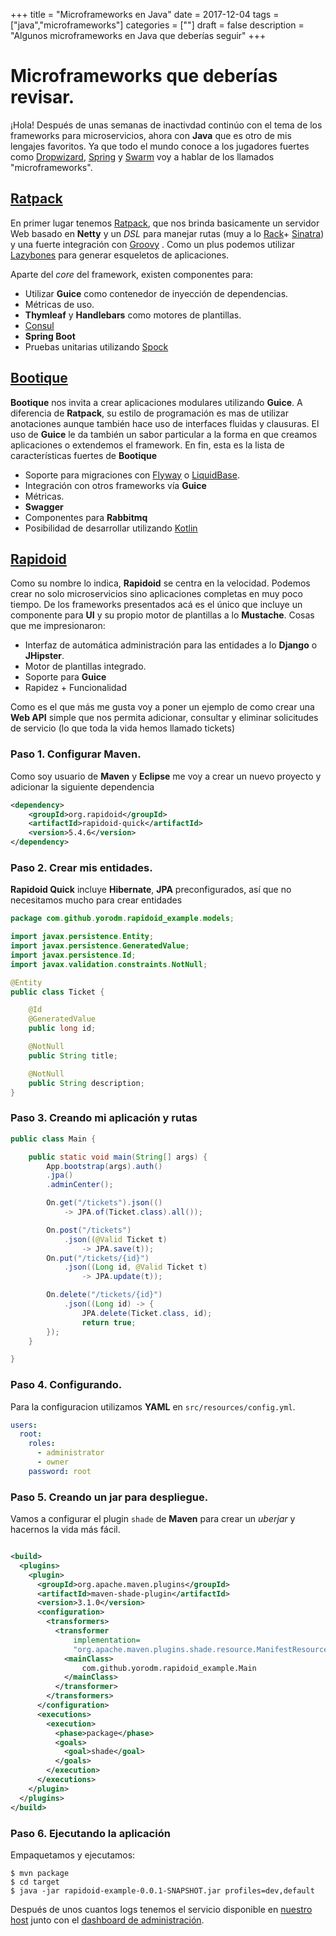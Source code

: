+++
title = "Microframeworks en Java"
date = 2017-12-04
tags = ["java","microframeworks"]
categories = [""]
draft = false
description = "Algunos microframeworks en Java que deberías seguir"
+++

# Microframeworks que deberías revisar.

¡Hola! Después de unas semanas de inactivdad continúo con el tema de los
frameworks para microservicios, ahora con **Java** que es otro de mis lengajes
favoritos. Ya que todo el mundo conoce a los jugadores fuertes como
[Dropwizard](http://www.dropwizard.io ),
[Spring](https://projects.spring.io/spring-boot/) y [Swarm](wildfly-swarm.io/)
voy a hablar de los llamados "microframeworks".

## [Ratpack](http://www.ratpack.io )

En primer lugar tenemos [Ratpack](http://www.ratpack.io ), que nos brinda
basicamente un servidor Web basado en **Netty** y un *DSL* para manejar rutas
(muy a lo [Rack](http://rack.github.io )+ [Sinatra](http://sinatrarb.com/ )) y
una fuerte integración con [Groovy](http://groovy-lang.org/ ) . Como un plus
podemos utilizar [Lazybones](https://github.com/pledbrook/lazybones ) para
generar esqueletos de aplicaciones.

Aparte del *core* del framework, existen componentes para:

- Utilizar **Guice** como contenedor de inyección de dependencias.
- Métricas de uso.
- **Thymleaf** y **Handlebars** como motores de plantillas.
- [Consul](http://www.consul.io )
- **Spring Boot**
- Pruebas unitarias utilizando [Spock](http://spockframework.org/ )


## [Bootique](http://bootique.io )

**Bootique** nos invita a crear aplicaciones modulares utilizando **Guice**. A
diferencia de **Ratpack**, su estilo de programación es mas de utilizar
anotaciones aunque también hace uso de interfaces fluidas y clausuras. El uso de
**Guice** le da también un sabor particular a la forma en que creamos
aplicaciones o extendemos el framework. En fin, esta es la lista de
características fuertes de **Bootique**

- Soporte para migraciones con [Flyway](http://flyway.orge ) o
  [LiquidBase](http://www.liquibase.org/ ).
- Integración con otros frameworks vía **Guice**
- Métricas.
- **Swagger**
- Componentes para **Rabbitmq**
- Posibilidad de desarrollar utilizando [Kotlin](http://kotlinlang.org/ )

## [Rapidoid](http://www.rapidoid.org/ )

Como su nombre lo indica, **Rapidoid** se centra en la velocidad. Podemos crear
no solo microservicios sino aplicaciones completas en muy poco tiempo. De los
frameworks presentados acá es el único que incluye un componente para **UI** y
su propio motor de plantillas a lo **Mustache**. Cosas que me impresionaron:

- Interfaz de automática administración para las entidades a lo **Django** o
  **JHipster**.
- Motor de plantillas integrado.
- Soporte para **Guice**
- Rapidez + Funcionalidad

Como es el que más me gusta voy a poner un ejemplo de como crear una **Web API**
simple que nos permita adicionar, consultar y eliminar solicitudes de servicio
(lo que toda la vida hemos llamado tickets)

### Paso 1. Configurar Maven.

Como soy usuario de **Maven** y **Eclipse** me voy a crear un nuevo proyecto y
adicionar la siguiente dependencia

```xml
<dependency>
    <groupId>org.rapidoid</groupId>
    <artifactId>rapidoid-quick</artifactId>
    <version>5.4.6</version>
</dependency>
```

### Paso 2. Crear mis entidades.

**Rapidoid Quick** incluye **Hibernate**, **JPA** preconfigurados, así que no
necesitamos mucho para crear entidades

```java
package com.github.yorodm.rapidoid_example.models;

import javax.persistence.Entity;
import javax.persistence.GeneratedValue;
import javax.persistence.Id;
import javax.validation.constraints.NotNull;

@Entity
public class Ticket {

    @Id
    @GeneratedValue
    public long id;

    @NotNull
    public String title;

    @NotNull
    public String description;
}
```

### Paso 3. Creando mi aplicación y rutas

```java
public class Main {

    public static void main(String[] args) {
        App.bootstrap(args).auth()
        .jpa()
        .adminCenter();

        On.get("/tickets").json(()
            -> JPA.of(Ticket.class).all());

        On.post("/tickets")
            .json((@Valid Ticket t)
                -> JPA.save(t));
        On.put("/tickets/{id}")
            .json((Long id, @Valid Ticket t)
                -> JPA.update(t));

        On.delete("/tickets/{id}")
            .json((Long id) -> {
                JPA.delete(Ticket.class, id);
                return true;
        });
    }

}
```

### Paso 4. Configurando.

Para la configuracion utilizamos **YAML** en `src/resources/config.yml`.

```yaml
users:
  root:
    roles:
      - administrator
      - owner
    password: root
```

### Paso 5. Creando un jar para despliegue.

Vamos a configurar el plugin `shade` de **Maven** para crear un *uberjar* y
hacernos la vida más fácil.

```xml

<build>
  <plugins>
    <plugin>
      <groupId>org.apache.maven.plugins</groupId>
      <artifactId>maven-shade-plugin</artifactId>
      <version>3.1.0</version>
      <configuration>
        <transformers>
          <transformer
              implementation=
              "org.apache.maven.plugins.shade.resource.ManifestResourceTransformer">
            <mainClass>
                com.github.yorodm.rapidoid_example.Main
            </mainClass>
          </transformer>
        </transformers>
      </configuration>
      <executions>
        <execution>
          <phase>package</phase>
          <goals>
            <goal>shade</goal>
          </goals>
        </execution>
      </executions>
    </plugin>
  </plugins>
</build>
```

### Paso 6. Ejecutando la aplicación

Empaquetamos y ejecutamos:

```console
$ mvn package
$ cd target
$ java -jar rapidoid-example-0.0.1-SNAPSHOT.jar profiles=dev,default
```

Después de unos cuantos logs tenemos el servicio disponible en [nuestro
host](http://localhost:8080/tickets ) junto con el [dashboard de administración](http://localhost:8080/_).
